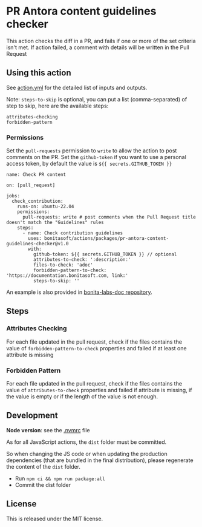 # PR Antora content guidelines checker

This action checks the diff in a PR, and fails if one or more of the set criteria isn't met.
If action failed, a comment with details will be written in the Pull Request

## Using this action

See [action.yml](./action.yml) for the detailed list of inputs and outputs.

Note: `steps-to-skip` is optional, you can put a list (comma-separated)  of step to skip, here are the available steps:
```
attributes-checking
forbidden-pattern
```

### Permissions

Set the `pull-requests` permission to `write` to allow the action to post comments on the PR.
Set the `github-token` if you want to use a personal access token, by default the value is `${{ secrets.GITHUB_TOKEN }}`

```
name: Check PR content

on: [pull_request]

jobs:
  check_contribution:
    runs-on: ubuntu-22.04
    permissions:
      pull-requests: write # post comments when the Pull Request title doesn't match the "Guidelines" rules
    steps:
      - name: Check contribution guidelines
        uses: bonitasoft/actions/packages/pr-antora-content-guidelines-checker@v1.0
        with:
          github-token: ${{ secrets.GITHUB_TOKEN }} // optional
          attributes-to-check: ':description:'
          files-to-check: 'adoc'
          forbidden-pattern-to-check: 'https://documentation.bonitasoft.com, link:'
          steps-to-skip: ''
```

An example is also provided in [bonita-labs-doc repository](https://github.com/bonitasoft/bonita-labs-doc/blob/master/.github/workflows/check-contribution.yml).

## Steps

### Attributes Checking

For each file updated in the pull request, check if the files contains the value of `forbidden-pattern-to-check` properties and failed if at least one attribute is missing

### Forbidden Pattern

For each file updated in the pull request, check if the files contains the value of `attributes-to-check` properties and failed if attribute is missing, if the value is empty or if the length of the value is not enough.

## Development

**Node version**: see the [.nvmrc](.nvmrc) file 

As for all JavaScript actions, the `dist` folder must be committed.

So when changing the JS code or when updating the production dependencies (that are bundled in the final distribution),
please regenerate the content of the `dist` folder.
* Run `npm ci && npm run package:all`
* Commit the dist folder


## License

This is released under the MIT license.
